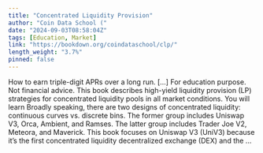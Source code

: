 ```yaml
---
title: "Concentrated Liquidity Provision"
author: "Coin Data School ("
date: "2024-09-03T08:58:04Z"
tags: [Education, Market]
link: "https://bookdown.org/coindataschool/clp/"
length_weight: "3.7%"
pinned: false
---
```


How to earn triple-digit APRs over a long run. [...] For education purpose. Not financial advice. This book describes high-yield liquidity provision (LP) strategies for concentrated liquidity pools in all market conditions. You will learn Broadly speaking, there are two designs of concentrated liquidity: continuous curves vs. discrete bins. The former group includes Uniswap V3, Orca, Ambient, and Ramses. The latter group includes Trader Joe V2, Meteora, and Maverick. This book focuses on Uniswap V3 (UniV3) because it’s the first concentrated liquidity decentralized exchange (DEX) and the ...
